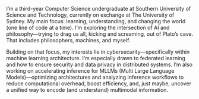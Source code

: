 I’m a third-year Computer Science undergraduate at Southern University of Science and Technology, currently on exchange at The University of Sydney. My main focus: learning, understanding, and changing the world (one line of code at a time). I’m exploring the intersection of AI and philosophy—trying to drag us all, kicking and screaming, out of Plato’s cave. That includes philosophers, machines, and myself.

Building on that focus, my interests lie in cybersecurity—specifically within machine learning architecture. I’m especially drawn to federated learning and how to ensure security and data privacy in distributed systems. I’m also working on accelerating inference for MLLMs (Multi Large Language Models)—optimizing architectures and analyzing inference workflows to reduce computational overhead, boost efficiency, and, just maybe, uncover a unified way to encode (and understand) multimodal information.

<!--
**Wellshh/Wellshh** is a ✨ _special_ ✨ repository because its `README.md` (this file) appears on your GitHub profile.

Here are some ideas to get you started:

- 🔭 I’m currently working on ...
- 🌱 I’m currently learning ...
- 👯 I’m looking to collaborate on ...
- 🤔 I’m looking for help with ...
- 💬 Ask me about ...
- 📫 How to reach me: ...
- 😄 Pronouns: ...
- ⚡ Fun fact: ...
-->
